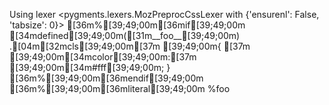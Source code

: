 Using lexer <pygments.lexers.MozPreprocCssLexer with {'ensurenl': False, 'tabsize': 0}>
[36m%[39;49;00m[36mif[39;49;00m [34mdefined[39;49;00m([31m__foo__[39;49;00m)
.[04m[32mcls[39;49;00m[37m [39;49;00m{
[37m  [39;49;00m[34mcolor[39;49;00m:[37m [39;49;00m[34m#fff[39;49;00m;
}
[36m%[39;49;00m[36mendif[39;49;00m
[36m%[39;49;00m[36mliteral[39;49;00m %foo
